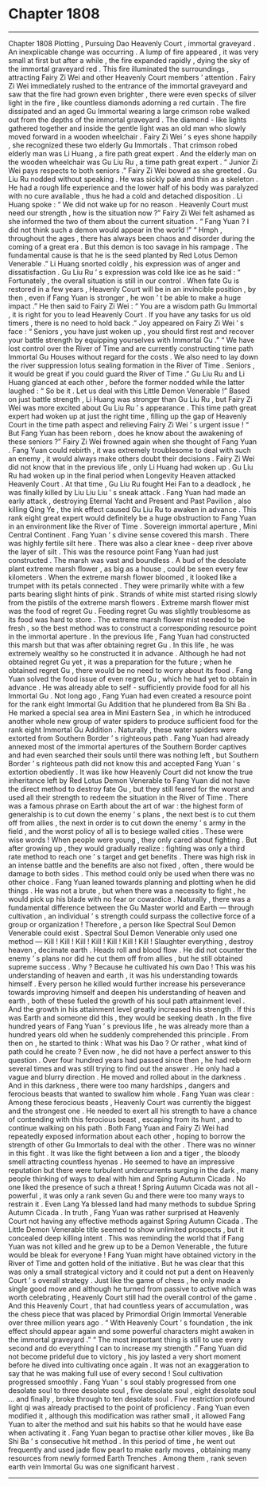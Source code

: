 
# Chapter 1808


---

Chapter 1808 Plotting , Pursuing Dao
Heavenly Court , immortal graveyard .
An inexplicable change was occurring .
A lump of fire appeared , it was very small at first but after a while , the fire expanded rapidly , dying the sky of the immortal graveyard red .
This fire illuminated the surroundings , attracting Fairy Zi Wei and other Heavenly Court members ’ attention .
Fairy Zi Wei immediately rushed to the entrance of the immortal graveyard and saw that the fire had grown even brighter , there were even specks of silver light in the fire , like countless diamonds adorning a red curtain .
The fire dissipated and an aged Gu Immortal wearing a large crimson robe walked out from the depths of the immortal graveyard .
The diamond - like lights gathered together and inside the gentle light was an old man who slowly moved forward in a wooden wheelchair .
Fairy Zi Wei ’ s eyes shone happily , she recognized these two elderly Gu Immortals .
That crimson robed elderly man was Li Huang , a fire path great expert . And the elderly man on the wooden wheelchair was Gu Liu Ru , a time path great expert .
“ Junior Zi Wei pays respects to both seniors .” Fairy Zi Wei bowed as she greeted .
Gu Liu Ru nodded without speaking . He was sickly pale and thin as a skeleton . He had a rough life experience and the lower half of his body was paralyzed with no cure available , thus he had a cold and detached disposition .
Li Huang spoke : “ We did not wake up for no reason . Heavenly Court must need our strength , how is the situation now ?”
Fairy Zi Wei felt ashamed as she informed the two of them about the current situation .
“ Fang Yuan ? I did not think such a demon would appear in the world !”
“ Hmph , throughout the ages , there has always been chaos and disorder during the coming of a great era . But this demon is too savage in his rampage . The fundamental cause is that he is the seed planted by Red Lotus Demon Venerable .”
Li Huang snorted coldly , his expression was of anger and dissatisfaction .
Gu Liu Ru ’ s expression was cold like ice as he said : “ Fortunately , the overall situation is still in our control . When fate Gu is restored in a few years , Heavenly Court will be in an invincible position , by then , even if Fang Yuan is stronger , he won ’ t be able to make a huge impact .”
He then said to Fairy Zi Wei : “ You are a wisdom path Gu Immortal , it is right for you to lead Heavenly Court . If you have any tasks for us old timers , there is no need to hold back .”
Joy appeared on Fairy Zi Wei ’ s face : “ Seniors , you have just woken up , you should first rest and recover your battle strength by equipping yourselves with Immortal Gu .”
“ We have lost control over the River of Time and are currently constructing time path Immortal Gu Houses without regard for the costs . We also need to lay down the river suppression lotus sealing formation in the River of Time . Seniors , it would be great if you could guard the River of Time .”
Gu Liu Ru and Li Huang glanced at each other , before the former nodded while the latter laughed : “ So be it . Let us deal with this Little Demon Venerable !”
Based on just battle strength , Li Huang was stronger than Gu Liu Ru , but Fairy Zi Wei was more excited about Gu Liu Ru ’ s appearance .
This time path great expert had woken up at just the right time , filling up the gap of Heavenly Court in the time path aspect and relieving Fairy Zi Wei ’ s urgent issue !
“ But Fang Yuan has been reborn , does he know about the awakening of these seniors ?”
Fairy Zi Wei frowned again when she thought of Fang Yuan .
Fang Yuan could rebirth , it was extremely troublesome to deal with such an enemy , it would always make others doubt their decisions .
Fairy Zi Wei did not know that in the previous life , only Li Huang had woken up . Gu Liu Ru had woken up in the final period when Longevity Heaven attacked Heavenly Court . At that time , Gu Liu Ru fought Hei Fan to a deadlock , he was finally killed by Liu Liu Liu ’ s sneak attack .
Fang Yuan had made an early attack , destroying Eternal Yacht and Present and Past Pavilion , also killing Qing Ye , the ink effect caused Gu Liu Ru to awaken in advance .
This rank eight great expert would definitely be a huge obstruction to Fang Yuan in an environment like the River of Time .
Sovereign immortal aperture , Mini Central Continent .
Fang Yuan ’ s divine sense covered this marsh .
There was highly fertile silt here . There was also a clear knee - deep river above the layer of silt .
This was the resource point Fang Yuan had just constructed .
The marsh was vast and boundless .
A bud of the desolate plant extreme marsh flower , as big as a house , could be seen every few kilometers .
When the extreme marsh flower bloomed , it looked like a trumpet with its petals connected . They were primarily white with a few parts bearing slight hints of pink .
Strands of white mist started rising slowly from the pistils of the extreme marsh flowers .
Extreme marsh flower mist was the food of regret Gu .
Feeding regret Gu was slightly troublesome as its food was hard to store . The extreme marsh flower mist needed to be fresh , so the best method was to construct a corresponding resource point in the immortal aperture .
In the previous life , Fang Yuan had constructed this marsh but that was after obtaining regret Gu .
In this life , he was extremely wealthy so he constructed it in advance . Although he had not obtained regret Gu yet , it was a preparation for the future ; when he obtained regret Gu , there would be no need to worry about its food .
Fang Yuan solved the food issue of even regret Gu , which he had yet to obtain in advance . He was already able to self - sufficiently provide food for all his Immortal Gu .
Not long ago , Fang Yuan had even created a resource point for the rank eight Immortal Gu Addition that he plundered from Ba Shi Ba . He marked a special sea area in Mini Eastern Sea , in which he introduced another whole new group of water spiders to produce sufficient food for the rank eight Immortal Gu Addition .
Naturally , these water spiders were extorted from Southern Border ’ s righteous path .
Fang Yuan had already annexed most of the immortal apertures of the Southern Border captives and had even searched their souls until there was nothing left , but Southern Border ’ s righteous path did not know this and accepted Fang Yuan ’ s extortion obediently .
It was like how Heavenly Court did not know the true inheritance left by Red Lotus Demon Venerable to Fang Yuan did not have the direct method to destroy fate Gu , but they still feared for the worst and used all their strength to redeem the situation in the River of Time .
There was a famous phrase on Earth about the art of war : the highest form of generalship is to cut down the enemy ’ s plans , the next best is to cut them off from allies , the next in order is to cut down the enemy ’ s army in the field , and the worst policy of all is to besiege walled cities .
These were wise words !
When people were young , they only cared about fighting . But after growing up , they would gradually realize : fighting was only a third rate method to reach one ’ s target and get benefits .
There was high risk in an intense battle and the benefits are also not fixed , often , there would be damage to both sides . This method could only be used when there was no other choice .
Fang Yuan leaned towards planning and plotting when he did things . He was not a brute , but when there was a necessity to fight , he would pick up his blade with no fear or cowardice .
Naturally , there was a fundamental difference between the Gu Master world and Earth — through cultivation , an individual ’ s strength could surpass the collective force of a group or organization !
Therefore , a person like Spectral Soul Demon Venerable could exist .
Spectral Soul Demon Venerable only used one method — Kill !
Kill ! Kill ! Kill ! Kill ! Kill ! Kill !
Slaughter everything , destroy heaven , decimate earth .
Heads roll and blood flow .
He did not counter the enemy ’ s plans nor did he cut them off from allies , but he still obtained supreme success .
Why ?
Because he cultivated his own Dao !
This was his understanding of heaven and earth , it was his understanding towards himself .
Every person he killed would further increase his perseverance towards improving himself and deepen his understanding of heaven and earth , both of these fueled the growth of his soul path attainment level .
And the growth in his attainment level greatly increased his strength .
If this was Earth and someone did this , they would be seeking death .
In the five hundred years of Fang Yuan ’ s previous life , he was already more than a hundred years old when he suddenly comprehended this principle .
From then on , he started to think : What was his Dao ? Or rather , what kind of path could he create ?
Even now , he did not have a perfect answer to this question .
Over four hundred years had passed since then , he had reborn several times and was still trying to find out the answer .
He only had a vague and blurry direction .
He moved and rolled about in the darkness .
And in this darkness , there were too many hardships , dangers and ferocious beasts that wanted to swallow him whole .
Fang Yuan was clear : Among these ferocious beasts , Heavenly Court was currently the biggest and the strongest one .
He needed to exert all his strength to have a chance of contending with this ferocious beast , escaping from its hunt , and to continue walking on his path .
Both Fang Yuan and Fairy Zi Wei had repeatedly exposed information about each other , hoping to borrow the strength of other Gu Immortals to deal with the other . There was no winner in this fight . It was like the fight between a lion and a tiger , the bloody smell attracting countless hyenas .
He seemed to have an impressive reputation but there were turbulent undercurrents surging in the dark , many people thinking of ways to deal with him and Spring Autumn Cicada .
No one liked the presence of such a threat !
Spring Autumn Cicada was not all - powerful , it was only a rank seven Gu and there were too many ways to restrain it .
Even Lang Ya blessed land had many methods to subdue Spring Autumn Cicada .
In truth , Fang Yuan was rather surprised at Heavenly Court not having any effective methods against Spring Autumn Cicada .
The Little Demon Venerable title seemed to show unlimited prospects , but it concealed deep killing intent . This was reminding the world that if Fang Yuan was not killed and he grew up to be a Demon Venerable , the future would be bleak for everyone !
Fang Yuan might have obtained victory in the River of Time and gotten hold of the initiative . But he was clear that this was only a small strategical victory and it could not put a dent on Heavenly Court ’ s overall strategy .
Just like the game of chess , he only made a single good move and although he turned from passive to active which was worth celebrating , Heavenly Court still had the overall control of the game . And this Heavenly Court , that had countless years of accumulation , was the chess piece that was placed by Primordial Origin Immortal Venerable over three million years ago .
“ With Heavenly Court ’ s foundation , the ink effect should appear again and some powerful characters might awaken in the immortal graveyard .”
“ The most important thing is still to use every second and do everything I can to increase my strength .”
Fang Yuan did not become prideful due to victory , his joy lasted a very short moment before he dived into cultivating once again .
It was not an exaggeration to say that he was making full use of every second !
Soul cultivation progressed smoothly . Fang Yuan ’ s soul stably progressed from one desolate soul to three desolate soul , five desolate soul , eight desolate soul … and finally , broke through to ten desolate soul .
Five restriction profound light qi was already practised to the point of proficiency . Fang Yuan even modified it , although this modification was rather small , it allowed Fang Yuan to alter the method and suit his habits so that he would have ease when activating it .
Fang Yuan began to practise other killer moves , like Ba Shi Ba ’ s consecutive hit method .
In this period of time , he went out frequently and used jade flow pearl to make early moves , obtaining many resources from newly formed Earth Trenches .
Among them , rank seven earth vein Immortal Gu was one significant harvest .

---

